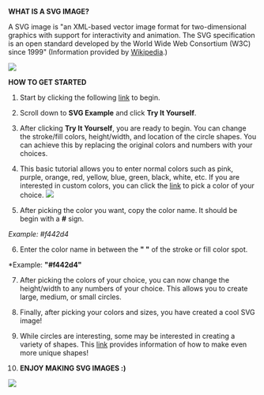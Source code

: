 **WHAT IS A SVG IMAGE?**

A SVG image is "an XML-based vector image format for two-dimensional graphics with support for interactivity and animation. The SVG specification is an open standard developed by the World Wide Web Consortium (W3C) since 1999"
(Information provided by [Wikipedia](https://en.wikipedia.org/wiki/Scalable_Vector_Graphics).)

![](http://www.sagehill.net/docbookxsl/images/circles.png)

**HOW TO GET STARTED**

1. Start by clicking the following [link](https://www.w3schools.com/graphics/svg_intro.asp) to begin.

2. Scroll down to **SVG Example** and click **Try It Yourself**.

3. After clicking **Try It Yourself**, you are ready to begin. You can change the stroke/fill colors, height/width, and location of the circle shapes. You can achieve this by replacing the original colors and numbers with your choices.

4. This basic tutorial allows you to enter normal colors such as pink, purple, orange, red, yellow, blue, green, black, white, etc. If you are interested in custom colors, you can click the [link](https://www.google.com/search?client=safari&rls=en&q=hex+color+picker&ie=UTF-8&oe=UTF-8) to pick a color of your choice.
![](http://images.my-addr.com/img/picker/map-saturationvc88.png)

5. After picking the color you want, copy the color name. It should be begin with a **#** sign.

  *Example: #f442d4*

6. Enter the color name in between the **" "** of the stroke or fill color spot.

  *Example: **"#f442d4"**

7. After picking the colors of your choice, you can now change the height/width to any numbers of your choice. This allows you to create large, medium, or small circles.

8. Finally, after picking your colors and sizes, you have created a cool SVG image!

9. While circles are interesting, some may be interested in creating a variety of shapes. This [link](https://developer.mozilla.org/en-US/docs/Web/SVG/Tutorial/Basic_Shapes) provides information of how to make even more unique shapes!

10. **ENJOY MAKING SVG IMAGES :)**

![](https://encrypted-tbn0.gstatic.com/images?q=tbn:ANd9GcQS5oSt8d0Oc6X74lmYEDI_QK6pZan4CvoQ8dKyFEj2KXzslqVXGw)
